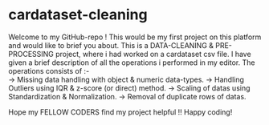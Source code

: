 # cardataset-cleaning
Welcome to my GitHub-repo !
This would be my first project on this platform and would like to brief you about.
This is a DATA-CLEANING & PRE-PROCESSING project, where i had worked on a cardataset csv file.
I have given a brief description of all the operations i performed in my editor.
The operations consists of :-  
-> Missing data handling with object & numeric data-types.
-> Handling Outliers using IQR & z-score (or direct) method.
-> Scaling of datas using Standardization & Normalization.
-> Removal of duplicate rows of datas.

Hope my FELLOW CODERS find my project helpful !!
Happy coding!
